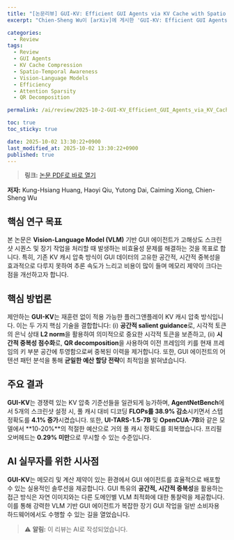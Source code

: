 ```yaml
---
title: "[논문리뷰] GUI-KV: Efficient GUI Agents via KV Cache with Spatio-Temporal Awareness"
excerpt: "Chien-Sheng Wu이 [arXiv]에 게시한 'GUI-KV: Efficient GUI Agents via KV Cache with Spatio-Temporal Awareness' 논문에 대한 자세한 리뷰입니다."

categories:
  - Review
tags:
  - Review
  - GUI Agents
  - KV Cache Compression
  - Spatio-Temporal Awareness
  - Vision-Language Models
  - Efficiency
  - Attention Sparsity
  - QR Decomposition

permalink: /ai/review/2025-10-2-GUI-KV_Efficient_GUI_Agents_via_KV_Cache_with_Spatio-Temporal_Awareness/

toc: true
toc_sticky: true

date: 2025-10-02 13:30:22+0900
last_modified_at: 2025-10-02 13:30:22+0900
published: true
---
```

> **링크:** [논문 PDF로 바로 열기](https://arxiv.org/abs/2510.00536)

**저자:** Kung-Hsiang Huang, Haoyi Qiu, Yutong Dai, Caiming Xiong, Chien-Sheng Wu



## 핵심 연구 목표
본 논문은 **Vision-Language Model (VLM)** 기반 GUI 에이전트가 고해상도 스크린샷 시퀀스 및 장기 작업을 처리할 때 발생하는 비효율성 문제를 해결하는 것을 목표로 합니다. 특히, 기존 KV 캐시 압축 방식이 GUI 데이터의 고유한 공간적, 시간적 중복성을 효과적으로 다루지 못하여 추론 속도가 느리고 비용이 많이 들며 메모리 제약이 크다는 점을 개선하고자 합니다.

## 핵심 방법론
제안하는 **GUI-KV**는 재훈련 없이 적용 가능한 플러그앤플레이 KV 캐시 압축 방식입니다. 이는 두 가지 핵심 기술을 결합합니다: (i) **공간적 salient guidance**로, 시각적 토큰의 은닉 상태 **L2 norm**을 활용하여 의미적으로 중요한 시각적 토큰을 보존하고, (ii) **시간적 중복성 점수화**로, **QR decomposition**을 사용하여 이전 프레임의 키를 현재 프레임의 키 부분 공간에 투영함으로써 중복된 이력을 제거합니다. 또한, GUI 에이전트의 어텐션 패턴 분석을 통해 **균일한 예산 할당 전략**이 최적임을 밝혀냈습니다.

## 주요 결과
**GUI-KV**는 경쟁력 있는 KV 압축 기준선들을 일관되게 능가하며, **AgentNetBench**에서 5개의 스크린샷 설정 시, 풀 캐시 대비 디코딩 **FLOPs를 38.9% 감소**시키면서 스텝 정확도를 **4.1% 증가**시켰습니다. 또한, **UI-TARS-1.5-7B** 및 **OpenCUA-7B**와 같은 모델에서 **10-20%**의 적절한 예산으로 거의 풀 캐시 정확도를 회복했습니다. 프리필 오버헤드는 **0.29% 미만**으로 무시할 수 있는 수준입니다.

## AI 실무자를 위한 시사점
**GUI-KV**는 메모리 및 계산 제약이 있는 환경에서 GUI 에이전트를 효율적으로 배포할 수 있는 실용적인 솔루션을 제공합니다. GUI 특유의 **공간적, 시간적 중복성**을 활용하는 접근 방식은 자연 이미지와는 다른 도메인별 VLM 최적화에 대한 통찰력을 제공합니다. 이를 통해 강력한 VLM 기반 GUI 에이전트가 복잡한 장기 GUI 작업을 일반 소비자용 하드웨어에서도 수행할 수 있는 길을 열었습니다.

> ⚠️ **알림:** 이 리뷰는 AI로 작성되었습니다.